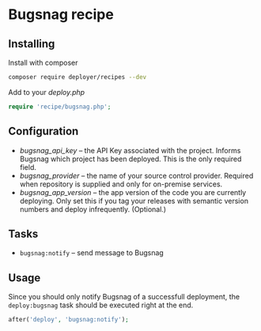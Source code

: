 # Bugsnag recipe

## Installing

Install with composer

```bash
composer require deployer/recipes --dev
```

Add to your _deploy.php_

```php
require 'recipe/bugsnag.php';
```

## Configuration

- *bugsnag_api_key* – the API Key associated with the project. Informs Bugsnag which project has been deployed. This is the only required field.
- *bugsnag_provider* – the name of your source control provider. Required when repository is supplied and only for on-premise services.
- *bugsnag_app_version* – the app version of the code you are currently deploying. Only set this if you tag your releases with semantic version numbers and deploy infrequently. (Optional.)

## Tasks

- `bugsnag:notify` – send message to Bugsnag

## Usage

Since you should only notify Bugsnag of a successfull deployment, the `deploy:bugsnag` task should be executed right at the end.

```php
after('deploy', 'bugsnag:notify');
```
